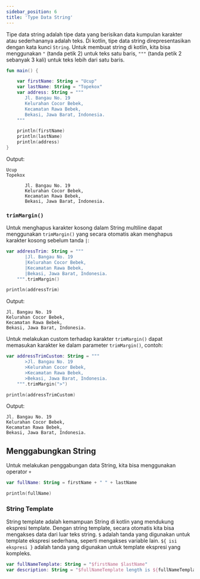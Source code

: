 ```yaml
---
sidebar_position: 6
title: 'Type Data String'
---
```


Tipe data string adalah tipe data yang berisikan data kumpulan karakter atau sederhananya adalah teks. Di kotlin, tipe data string direpresentasikan dengan kata kunci `String`. Untuk membuat string di kotlin, kita bisa menggunakan `"` (tanda petik 2) untuk teks satu baris, `"""` (tanda petik 2 sebanyak 3 kali) untuk teks lebih dari satu baris.

```kotlin
fun main() {

    var firstName: String = "Ucup"
    var lastName: String = "Topekox"
    var address: String = """
       Jl. Bangau No. 19
       Kelurahan Cocor Bebek,
       Kecamatan Rawa Bebek,
       Bekasi, Jawa Barat, Indonesia.
    """

    println(firstName)
    println(lastName)
    println(address)
}
```

Output:

```
Ucup
Topekox

       Jl. Bangau No. 19
       Kelurahan Cocor Bebek,
       Kecamatan Rawa Bebek,
       Bekasi, Jawa Barat, Indonesia.
```

### `trimMargin()`

Untuk menghapus karakter kosong dalam String multiline dapat menggunakan `trimMargin()` yang secara otomatis akan menghapus karakter kosong sebelum tanda `|`:

```kotlin
var addressTrim: String = """
       |Jl. Bangau No. 19
       |Kelurahan Cocor Bebek,
       |Kecamatan Rawa Bebek,
       |Bekasi, Jawa Barat, Indonesia.
    """.trimMargin()

println(addressTrim)
```

Output:

```
Jl. Bangau No. 19
Kelurahan Cocor Bebek,
Kecamatan Rawa Bebek,
Bekasi, Jawa Barat, Indonesia.
```

Untuk melakukan custom terhadap karakter `trimMargin()` dapat memasukan karakter ke dalam parameter `trimMargin()`, contoh:

```kotlin
var addressTrimCustom: String = """
       >Jl. Bangau No. 19
       >Kelurahan Cocor Bebek,
       >Kecamatan Rawa Bebek,
       >Bekasi, Jawa Barat, Indonesia.
    """.trimMargin(">")

println(addressTrimCustom)
```

Output:

```
Jl. Bangau No. 19
Kelurahan Cocor Bebek,
Kecamatan Rawa Bebek,
Bekasi, Jawa Barat, Indonesia.
```

## Menggabungkan String

Untuk melakukan penggabungan data String, kita bisa menggunakan operator `+`

```kotlin
var fullName: String = firstName + " " + lastName

println(fullName)
```

### String Template

String template adalah kemampuan String di kotlin yang mendukung ekspresi template. Dengan string template, secara otomatis kita bisa mengakses data dari luar teks string. `$` adalah tanda yang digunakan untuk template ekspresi sederhana, seperti mengakses variable lain. `${ isi ekspresi }` adalah tanda yang digunakan untuk template ekspresi yang kompleks.

```kotlin
var fullNameTemplate: String = "$firstName $lastName"
var description: String = "$fullNameTemplate length is ${fullNameTemplate.length} character"
```
